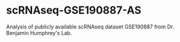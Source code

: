 # scRNAseq-GSE190887-AS
Analysis of publicly available scRNAseq dataset GSE190887 from Dr. Benjamin Humphrey's Lab.
